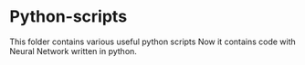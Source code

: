 # Python-scripts
This folder contains various useful python scripts
Now it contains code with Neural Network written in python.
